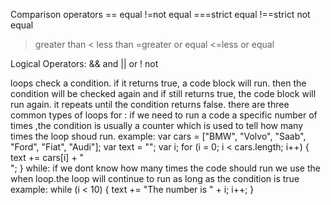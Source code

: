 Comparison operators
== equal
!=not equal
===strict equal
!==strict not equal
> greater than
< less than
>=greater or equal
<=less or equal

 Logical Operators:
&& and
|| or
! not



loops check a condition.
 if it returns true, a code block will run. then the condition will be checked again and if still returns true, the code block will run again. it repeats until the condition returns false. there are three common types of loops 
for :
 if we need to run a code a specific number of times ,the condition is usually a counter which is used to tell how many times the loop shoud run.
example:
var cars = ["BMW", "Volvo", "Saab", "Ford", "Fiat", "Audi"];
var text = "";
var i;
for (i = 0; i < cars.length; i++) {
  text += cars[i] + "<br>";
}
while:
 if we dont know how many times the code should run we use the when loop.the loop will continue to run as long as the condition is true
example:
while (i < 10) {
  text += "The number is " + i;
  i++;
}

